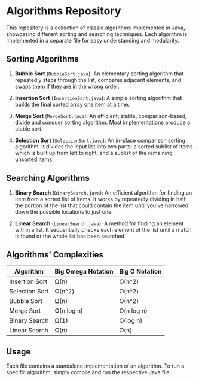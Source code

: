 # Algorithms Repository

This repository is a collection of classic algorithms implemented in Java, showcasing different sorting and searching techniques. Each algorithm is implemented in a separate file for easy understanding and modularity.

## Sorting Algorithms

1. **Bubble Sort** (`BubbleSort.java`): An elementary sorting algorithm that repeatedly steps through the list, compares adjacent elements, and swaps them if they are in the wrong order.

2. **Insertion Sort** (`InsertionSort.java`): A simple sorting algorithm that builds the final sorted array one item at a time.

3. **Merge Sort** (`MergeSort.java`): An efficient, stable, comparison-based, divide and conquer sorting algorithm. Most implementations produce a stable sort.

4. **Selection Sort** (`SelectionSort.java`): An in-place comparison sorting algorithm. It divides the input list into two parts: a sorted sublist of items which is built up from left to right, and a sublist of the remaining unsorted items.

## Searching Algorithms

1. **Binary Search** (`BinarySearch.java`): An efficient algorithm for finding an item from a sorted list of items. It works by repeatedly dividing in half the portion of the list that could contain the item until you've narrowed down the possible locations to just one.

2. **Linear Search** (`LinearSearch.java`): A method for finding an element within a list. It sequentially checks each element of the list until a match is found or the whole list has been searched.

## Algorithms' Complexities

| Algorithm        | Big Omega Notation | Big O Notation     |
|------------------|--------------------|--------------------|
| Insertion Sort   | Ω(n)               | O(n^2)             |
| Selection Sort   | Ω(n^2)             | O(n^2)             |
| Bubble Sort      | Ω(n)               | O(n^2)             |
| Merge Sort       | Ω(n log n)         | O(n log n)         |
| Binary Search    | Ω(1)               | O(log n)           |
| Linear Search    | Ω(n)               | O(n)               |

## Usage

Each file contains a standalone implementation of an algorithm. To run a specific algorithm, simply compile and run the respective Java file.
